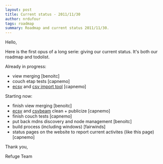 ```yaml
---
layout: post
title: Current status - 2011/11/30
author: nrdufour
tags: roadmap
summary: Roadmap and current status 2011/11/30.
---
```


Hello,

Here is the first opus of a long serie: giving our current status.
It's both our roadmap and todolist.

Already in progress:

 - view merging \[benoitc\]
 - couch etap tests \[capnemo\]
 - [ecsv](https://github.com/refuge/ecsv) and [csv import tool](https://github.com/refuge/csvbeam) \[capnemo\]

Starting now:

 - finish view merging \[benoitc\]
 - [ecsv](https://github.com/refuge/ecsv) and [csvbeam](https://github.com/refuge/csvbeam) clean + publicize \[capnemo\]
 - finish couch tests \[capnemo\]
 - put back mdns discovery and node management \[benoitc\]
 - build process (including windows) \[fairwinds\]
 - status pages on the website to report current activites (like this page) \[capnemo\]

Thank you,

Refuge Team
